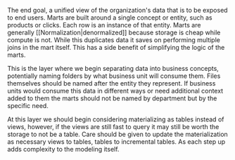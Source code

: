 The end goal, a unified view of the organization's data that is to be exposed to end users. Marts are built around a single concept or entity, such as products or clicks. Each row is an instance of that entity. Marts are generally [[Normalization|denormalized]] because storage is cheap while compute is not. While this duplicates data it saves on performing multiple joins in the mart itself. This has a side benefit of simplifying the logic of the marts.

This is the layer where we begin separating data into business concepts, potentially naming folders by what business unit will consume them. Files themselves should be named after the entity they represent. If business units would consume this data in different ways or need additional context added to them the marts should not be named by department but by the specific need.

At this layer we should begin considering materializing as tables instead of views, however, if the views are still fast to query it may still be worth the storage to not be a table. Care should be given to update the materialization as necessary views to tables, tables to incremental tables. As each step up adds complexity to the modeling itself.